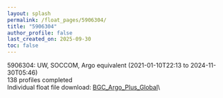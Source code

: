 ```yaml
---
layout: splash
permalink: /float_pages/5906304/
title: "5906304"
author_profile: false
last_created_on: 2025-09-30
toc: false
---
```

 
5906304: UW, SOCCOM, Argo equivalent (2021-01-10T22:13 to 2024-11-30T05:46)\
138 profiles completed\
Individual float file download: [BGC_Argo_Plus_Global](https://ftp.soest.hawaii.edu/bgc_argo_plus/Individual_Floats/outliers_removed/5906304_Sprof_processed.nc)\
